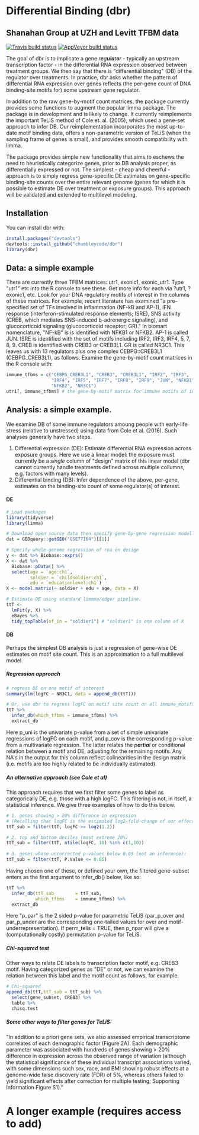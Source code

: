 
<!-- README.md is generated from README.Rmd. Please edit that file -->
Differential Binding (dbr)
==========================

Shanahan Group at UZH and Levitt TFBM data
------------------------------------------

[![Travis build status](https://travis-ci.org/chumbleycode/dbr.svg?branch=master)](https://travis-ci.org/chumbleycode/dbr) [![AppVeyor build status](https://ci.appveyor.com/api/projects/status/github/chumbleycode/dbr?branch=master&svg=true)](https://ci.appveyor.com/project/chumbleycode/dbr)

The goal of dbr is to implicate a gene *r**e**g**u**l**a**t**o**r* - typically an upstream transcription factor - in the differential RNA expression observed between treatment groups. We then say that there is "differential binding" (DB) of the regulator over treatments. In practice, dbr asks whether the pattern of differential RNA expression over genes reflects (the per-gene count of DNA binding-site motifs for) some upstream gene regulator.

In addition to the raw gene-by-motif count matrices, the package currently provides some functions to augment the popular limma package. The package is in development and is likely to change. It currently reimplements the important TeLiS method of Cole et. al. (2005), which used a gene-set approach to infer DB. Our reimplementation incorporates the most up-to-date motif binding data, offers a non-parametric version of TeLiS (when the sampling frame of genes is small), and provides smooth compatibility with limma.

The package provides simple new functionality that aims to eschews the need to heuristically categorize genes, prior to DB analysis proper, as differentially expressed or not. The simplest - cheap and cheerful - approach is to simply regress gene-specific DE estimates on gene-specific binding-site counts over the entire relevant genome (genes for which it is possible to estimate DE over treatment or exposure groups). This approach will be validated and extended to multilevel modeling.

Installation
------------

You can install dbr with:

``` r
install.packages("devtools")
devtools::install_github("chumbleycode/dbr")
library(dbr)
```

Data: a simple example
----------------------

There are currently three TFBM matrices: utr1, exonic1, exonic\_utr1. Type "utr1" etc into the R console to see these. Get more info for each via ?utr1, ?exonic1, etc. Look for your DNA regulatory motifs of interest in the columns of these matrices. For example, recent literature has examined "a pre-specified set of TFs involved in inflammation (NF-kB and AP-1), IFN response (interferon-stimulated response elements; ISRE), SNS activity (CREB, which mediates SNS-induced b-adrenergic signaling), and glucocorticoid signaling (glucocorticoid receptor; GR)." In biomart nomenclature, "NF-kB" is is identified with NFKB1 or NFKB2. AP-1 is called JUN. ISRE is identified with the set of motifs including IRF2, IRF3, IRF4, 5, 7, 8, 9. CREB is identified with CREB3 or CREB3L1. GR is called NR3C1. This leaves us with 13 regulators plus one complex CEBPG::CREB3L1 (CEBPG\_CREB3L1), as follows. Examine the gene-by-motif count matrices in the R console with:

``` r
immune_tfbms = c("CEBPG_CREB3L1", "CREB3", "CREB3L1", "IRF2", "IRF3",
                 "IRF4", "IRF5", "IRF7", "IRF8", "IRF9", "JUN", "NFKB1", 
                 "NFKB2", "NR3C1")
utr1[, immune_tfbms] # the gene-by-motif matrix for immune motifs of interest
```

Analysis: a simple example.
---------------------------

We examine DB of some immune regulators amoung people with early-life stress (relative to unstressed) using data from Cole et al. (2016). Such analyses generally have two steps.

1.  Differential expression (DE): Estimate differential RNA expression across exposure groups. Here we use a linear model: the exposure must currently be a *single* column of "design" matrix of this linear model (dbr cannot currently handle treatments defined across multiple collumns, e.g. factors with many levels).
2.  Differential binding (DB): Infer dependence of the above, per-gene, estimates on the binding-site count of some regulator(s) of interest.

#### DE

``` r
# Load packages
library(tidyverse)
library(limma)

# Download open source data then specify gene-by-gene regression model
dat = GEOquery::getGEO("GSE77164")[[1]]

# Specify whole-genome regression of rna on design
y <- dat %>% Biobase::exprs()
X <- dat %>%
  Biobase::pData() %>%
  select(age = `age:ch1`,
         soldier = `childsoldier:ch1`,
         edu = `educationlevel:ch1`)
X <- model.matrix(~ soldier + edu + age, data = X) 

# Estimate DE using standard limmma/edger pipeline. 
ttT <-
  lmFit(y, X) %>%
  eBayes %>%
  tidy_topTable(of_in = "soldier1") # "soldier1" is one column of X
```

#### DB

Perhaps the simplest DB analysis is just a regression of gene-wise DE estimates on motif site count. This is an approximation to a full multilevel model.

##### Regression approach

``` r
# regress DE on one motif of interest
summary(lm(logFC ~ NR3C1, data = append_db(ttT))) 

# Or, use dbr to regress logFC on motif site count on all immune_motifs: beware multiple testing
ttT %>%
  infer_db(which_tfbms = immune_tfbms) %>%
  extract_db
```

Here p\_uni is the univariate p-value from a set of simple univariate regressions of logFC on each motif, and p\_cov is the corresponding p-value from a multivariate regression. The latter relates the *p**a**r**t**i**a**l* or conditional relation between a motif and DE, adjusting for the remaining motifs. Any NA's in the output for this column reflect colinearities in the design matrix (i.e. motifs are too highly related to be individually estimated).

##### An alternative approach (see Cole et al)

This approach requires that we first filter some genes to label as categorically DE, e.g. those with a high logFC. This filtering is not, in itself, a statistical inference. We give three examples of how to do this below.

``` r
# 1. genes showing > 20% difference in expression
# (Recalling that logFC is the estimated log2-fold-change of our effect) 
ttT_sub = filter(ttT, logFC >= log2(1.2))

# 2. top and bottom deciles (most extreme 20%)
ttT_sub = filter(ttT, ntile(logFC, 10) %in% c(1,10))
 
# 3. genes whose uncorrected p-values below 0.05 (not an inference):
ttT_sub = filter(ttT, P.Value <= 0.05)
```

Having chosen one of these, or defined your own, the filtered gene-subset enters as the first argument to infer\_db() below, like so:

``` r
ttT %>%
  infer_db(ttT_sub        = ttT_sub,
           which_tfbms    = immune_tfbms) %>%
  extract_db
```

Here "p\_par" is the 2 sided p-value for parametric TeLiS (par\_p\_over and par\_p\_under are the corresponding one-tailed values for over and motif-underrepresentation). If perm\_telis = TRUE, then p\_npar will give a (computationally costly) permutation p-value for TeLiS.

##### Chi-squared test

Other ways to relate DE labels to transcription factor motif, e.g. CREB3 motif. Having categorized genes as "DE" or not, we can examine the relation between this label and the motif count as follows, for example.

``` r
# Chi-squared
append_db(ttT,ttT_sub = ttT_sub) %>% 
  select(gene_subset, CREB3) %>% 
  table %>% 
  chisq.test
```

##### Some other ways to filter genes for TeLiS:

"In addition to a priori gene sets, we also assessed empirical transcriptome correlates of each demographic factor (Figure 2A). Each demographic parameter was associated with hundreds of genes showing &gt; 20% difference in expression across the observed range of variation (although the statistical significance of these individual transcript associations varied, with some dimensions such sex, race, and BMI showing robust effects at a genome-wide false discovery rate (FDR) of 5%, whereas others failed to yield significant effects after correction for multiple testing; Supporting Information Figure S1)."

A longer example (requires access to add)
=========================================
